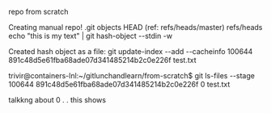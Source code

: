 repo from scratch

Creating manual repo!
.git
objects
HEAD (ref: refs/heads/master)
refs/heads
echo "this is my text" | git hash-object --stdin -w

Created hash object as a file:
git update-index --add --cacheinfo 100644 891c48d5e61fba68ade07d341485214b2c0e226f test.txt

trivir@containers-lnl:~/gitlunchandlearn/from-scratch$ git ls-files --stage
100644 891c48d5e61fba68ade07d341485214b2c0e226f 0	test.txt

talkkng about 0 . . this shows 

